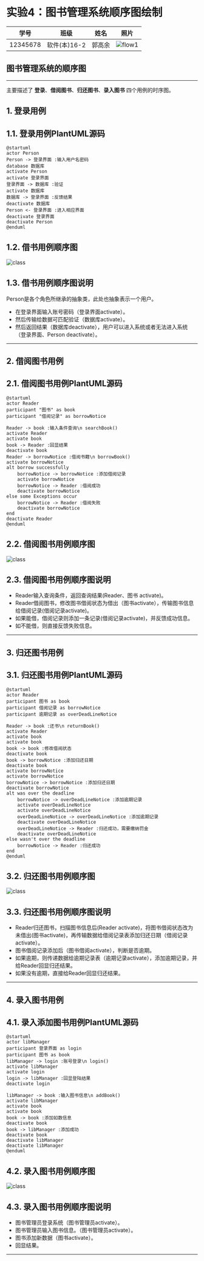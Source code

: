 # 实验4：图书管理系统顺序图绘制
|学号|班级|姓名|照片|
|:-------:|:-------------: | :----------:|:---:|
|12345678|软件(本)16-2|郭高余|![flow1](../myself.jpg)|

## 图书管理系统的顺序图
---
主要描述了 __登录__、__借阅图书__、__归还图书__、__录入图书__ 四个用例的时序图。

## 1. 登录用例
## 1.1. 登录用例PlantUML源码

``` sequence
@startuml
actor Person
Person -> 登录界面 :输入用户名密码
database 数据库
activate Person
activate 登录界面
登录界面 -> 数据库 :验证
activate 数据库
数据库 -> 登录界面 :反馈结果
deactivate 数据库
Person <- 登录界面 :进入相应界面
deactivate 登录界面
deactivate Person
@enduml
```

## 1.2. 借书用例顺序图
![class](login.png)

## 1.3. 借书用例顺序图说明
Person是各个角色所继承的抽象类，此处也抽象表示一个用户。<br>
- 在登录界面输入账号密码（登录界面activate）。
- 然后传输给数据可匹配验证（数据库activate）。
- 然后返回结果（数据库deactivate），用户可以进入系统或者无法进入系统（登录界面、Person deactivate）。

***

## 2. 借阅图书用例
## 2.1. 借阅图书用例PlantUML源码

``` sequence
@startuml
actor Reader
participant "图书" as book
participant "借阅记录" as borrowNotice

Reader -> book :输入条件查询\n searchBook()
activate Reader
activate book
book -> Reader :回显结果
deactivate book
Reader -> borrowNotice :借阅书籍\n borrowBook()
activate borrowNotice
alt borrow successfully
    borrowNotice -> borrowNotice :添加借阅记录
    activate borrowNotice
    borrowNotice -> Reader :借阅成功
    deactivate borrowNotice
else some Exceptions occur
    borrowNotice -> Reader :借阅失败
    deactivate borrowNotice
end
deactivate Reader
@enduml
```

## 2.2. 借阅图书用例顺序图
![class](borrowBook.png)

## 2.3. 借阅图书用例顺序图说明
- Reader输入查询条件，返回查询结果(Reader、图书 activate)。
- Reader借阅图书，修改图书借阅状态为借出（图书activate），传输图书信息给借阅记录(借阅记录activate)。
- 如果能借，借阅记录则添加一条记录(借阅记录activate)，并反馈成功信息。
- 如不能借，则直接反馈失败信息。
***

## 3. 归还图书用例
## 3.1. 归还图书用例PlantUML源码

``` sequence
@startuml
actor Reader
participant 图书 as book
participant 借阅记录 as borrowNotice
participant 逾期记录 as overDeadLineNotice

Reader -> book :还书\n returnBook()
activate Reader
activate book
activate book
book -> book :修改借阅状态
deactivate book
book -> borrowNotice :添加归还日期
deactivate book
activate borrowNotice
activate borrowNotice
borrowNotice -> borrowNotice :添加归还日期
deactivate borrowNotice
alt was over the deadline
    borrowNotice -> overDeadLineNotice :添加逾期记录
    activate overDeadLineNotice
    activate overDeadLineNotice
    overDeadLineNotice -> overDeadLineNotice :添加逾期记录
    deactivate overDeadLineNotice
    overDeadLineNotice -> Reader :归还成功，需要缴纳罚金
    deactivate overDeadLineNotice
else wasn't over the deadline
    borrowNotice -> Reader :归还成功
end
@enduml
```

## 3.2. 归还图书用例顺序图
![class](returnBook.png)

## 3.3. 归还图书用例顺序图说明
- Reader归还图书，扫描图书信息后(Reader activate)，将图书借阅状态改为未借出(图书activate)，再传输数据给借阅记录表添加归还日期（借阅记录activate）。
- 图书借阅记录添加后（图书借阅activate），判断是否逾期。
- 如果逾期，则传递数据给逾期记录表（逾期记录activate），添加逾期记录，并给Reader回显归还结果。
- 如果没有逾期，直接给Reader回显归还结果。
***

## 4. 录入图书用例
## 4.1. 录入添加图书用例PlantUML源码

``` sequence
@startuml
actor libManager
participant 登录界面 as login
participant 图书 as book
libManager -> login :账号登录\n login()
activate libManager 
activate login
login -> libManager :回显登陆结果
deactivate login

libManager -> book :输入图书信息\n addBook()
activate libManager
activate book
activate book
book -> book :添加如数信息
deactivate book
book -> libManager :添加成功
deactivate book
deactivate libManager
deactivate libManager
@enduml
```

## 4.2. 录入图书用例顺序图
![class](addBook.png)

## 4.3. 录入图书用例顺序图说明
- 图书管理员登录系统（图书管理员activate）。
- 图书管理员输入图书信息。（图书管理员activate）。
- 图书添加新数据（图书activate）。
- 回显结果。
***